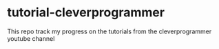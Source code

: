 # tutorial-cleverprogrammer
This repo track my progress on the tutorials from the cleverprogrammer youtube channel
